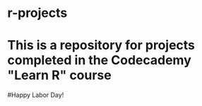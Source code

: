 # r-projects
# This is a repository for projects completed in the Codecademy "Learn R" course
#Happy Labor Day!